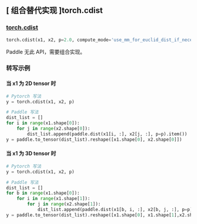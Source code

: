 ## [ 组合替代实现 ]torch.cdist

### [torch.cdist](https://pytorch.org/docs/stable/generated/torch.cdist.html#torch.cdist)

```python
torch.cdist(x1, x2, p=2.0, compute_mode='use_mm_for_euclid_dist_if_necessary')
```
Paddle 无此 API，需要组合实现。

### 转写示例
#### 当 x1 为 2D tensor 时
```python
# Pytorch 写法
y = torch.cdist(x1, x2, p)

# Paddle 写法
dist_list = []
for i in range(x1.shape[0]):
    for j in range(x2.shape[0]):
        dist_list.append(paddle.dist(x1[i, :], x2[j, :], p=p).item())
y = paddle.to_tensor(dist_list).reshape([x1.shape[0], x2.shape[0]])
```

#### 当 x1 为 3D tensor 时
```python
# Pytorch 写法
y = torch.cdist(x1, x2, p)

# Paddle 写法
dist_list = []
for b in range(x1.shape[0]):
    for i in range(x1.shape[1]):
        for j in range(x2.shape[1]):
            dist_list.append(paddle.dist(x1[b, i, :], x2[b, j, :], p=p).item())
y = paddle.to_tensor(dist_list).reshape([x1.shape[0], x1.shape[1],x2.shape[1]])
```
